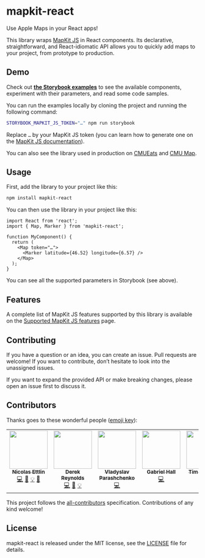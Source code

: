 # mapkit-react
Use Apple Maps in your React apps!

This library wraps [MapKit JS](https://developer.apple.com/documentation/mapkitjs) in React components. Its declarative, straightforward, and React-idiomatic API allows you to quickly add maps to your project, from prototype to production.

## Demo
Check out [**the Storybook examples**](https://nicolapps.github.io/mapkit-react/) to see the available components, experiment with their parameters, and read some code samples.

You can run the examples locally by cloning the project and running the following command:

```sh
STORYBOOK_MAPKIT_JS_TOKEN="…" npm run storybook
```

Replace `…` by your MapKit JS token (you can learn how to generate one on the [MapKit JS documentation](https://developer.apple.com/documentation/mapkitjs/creating_and_using_tokens_with_mapkit_js)).

You can also see the library used in production on [CMUEats](https://cmueats.com/map) and [CMU Map](https://cmumap.com).

## Usage
First, add the library to your project like this:

```sh
npm install mapkit-react
```

You can then use the library in your project like this:

```tsx
import React from 'react';
import { Map, Marker } from 'mapkit-react';

function MyComponent() {
  return (
    <Map token="…">
      <Marker latitude={46.52} longitude={6.57} />
    </Map>
  );
}
```

You can see all the supported parameters in Storybook (see above).

## Features
A complete list of MapKit JS features supported by this library is available on the [Supported MapKit JS features](support.md) page.

## Contributing
If you have a question or an idea, you can create an issue. Pull requests are welcome! If you want to contribute, don’t hesitate to look into the unassigned issues.

If you want to expand the provided API or make breaking changes, please open an issue first to discuss it.

## Contributors

Thanks goes to these wonderful people ([emoji key](https://allcontributors.org/docs/en/emoji-key)):

<!-- ALL-CONTRIBUTORS-LIST:START - Do not remove or modify this section -->
<!-- prettier-ignore-start -->
<!-- markdownlint-disable -->
<table>
  <tbody>
    <tr>
      <td align="center" valign="top" width="14.28%"><a href="https://nicolas.ettlin.dev/"><img src="https://avatars.githubusercontent.com/u/7029582?v=4?s=100" width="100px;" alt=""/><br /><sub><b>Nicolas Ettlin</b></sub></a><br /><a href="https://github.com/Nicolapps/mapkit-react/commits?author=Nicolapps" title="Code">💻</a> <a href="https://github.com/Nicolapps/mapkit-react/commits?author=Nicolapps" title="Documentation">📖</a> <a href="https://nicolapps.github.io/mapkit-react/" title="Examples">💡</a> <a href="https://github.com/Nicolapps/mapkit-react/pulls?q=is%3Apr+reviewed-by%3ANicolapps" title="Reviewed Pull Requests">👀</a></td>
      <td align="center" valign="top" width="14.28%"><a href="https://www.drk.wtf/"><img src="https://avatars.githubusercontent.com/u/22249?v=4?s=100" width="100px;" alt=""/><br /><sub><b>Derek Reynolds</b></sub></a><br /><a href="https://github.com/Nicolapps/mapkit-react/commits?author=derekr" title="Code">💻</a> <a href="https://github.com/Nicolapps/mapkit-react/commits?author=derekr" title="Documentation">📖</a> <a href="https://nicolapps.github.io/mapkit-react/?path=/story/components-annotation--default" title="Examples">💡</a></td>
      <td align="center" valign="top" width="14.28%"><a href="https://github.com/VladyslavParashchenko"><img src="https://avatars.githubusercontent.com/u/18124826?v=4?s=100" width="100px;" alt=""/><br /><sub><b>Vladyslav Parashchenko</b></sub></a><br /><a href="https://github.com/Nicolapps/mapkit-react/commits?author=VladyslavParashchenko" title="Code">💻</a></td>
      <td align="center" valign="top" width="14.28%"><a href="https://github.com/Adrastopoulos"><img src="https://avatars.githubusercontent.com/u/76796897?v=4?s=100" width="100px;" alt=""/><br /><sub><b>Gabriel Hall</b></sub></a><br /><a href="https://github.com/Nicolapps/mapkit-react/commits?author=Adrastopoulos" title="Code">💻</a></td>
      <td align="center" valign="top" width="14.28%"><a href="https://github.com/nikischin"><img src="https://avatars.githubusercontent.com/u/49103409?v=4?s=100" width="100px;" alt=""/><br /><sub><b>Tim Nikischin</b></sub></a><br /><a href="https://github.com/Nicolapps/mapkit-react/commits?author=nikischin" title="Code">💻</a></td>
    </tr>
  </tbody>
</table>

<!-- markdownlint-restore -->
<!-- prettier-ignore-end -->

<!-- ALL-CONTRIBUTORS-LIST:END -->

This project follows the [all-contributors](https://github.com/all-contributors/all-contributors) specification. Contributions of any kind welcome!

## License
mapkit-react is released under the MIT license, see the [LICENSE](https://github.com/Nicolapps/mapkit-react/blob/main/LICENSE) file for details.
